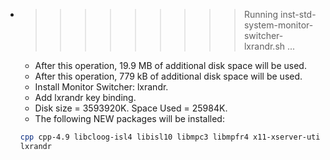 * >>>>>>>>> Running inst-std-system-monitor-switcher-lxrandr.sh ...
  * After this operation, 19.9 MB of additional disk space will be used.
  * After this operation, 779 kB of additional disk space will be used.
  * Install Monitor Switcher: lxrandr.
  * Add lxrandr key binding.
  * Disk size = 3593920K. Space Used = 25984K.
  * The following NEW packages will be installed:
  ```bash
  cpp cpp-4.9 libcloog-isl4 libisl10 libmpc3 libmpfr4 x11-xserver-utils
  lxrandr
  ```
